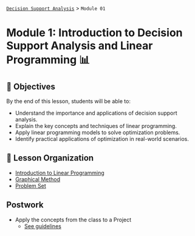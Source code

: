 [`Decision Support Analysis`](../README.md) > `Module 01`

# Module 1: Introduction to Decision Support Analysis and Linear Programming 📊

## :dart: Objectives

By the end of this lesson, students will be able to:

- Understand the importance and applications of decision support analysis.
- Explain the key concepts and techniques of linear programming.
- Apply linear programming models to solve optimization problems.
- Identify practical applications of optimization in real-world scenarios.

## 📂 Lesson Organization

- [Introduction to Linear Programming](Introduction_to_Linear_Programming.ipynb)
- [Graphical Method](Graphical_Method.ipynb)
- [Problem Set](problem_set.ipynb)

## Postwork

- Apply the concepts from the class to a Project
  - [See guidelines](Postwork1.md)

